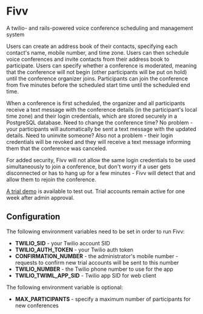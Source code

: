 # Fivv
A twilio- and rails-powered voice conference scheduling and management system

Users can create an address book of their contacts, specifying each contact's name, mobile number, and time zone. Users can then schedule voice conferences and invite contacts from their address book to participate. Users can specify whether a conference is moderated, meaning that the conference will not begin (other participants will be put on hold) until the conference organizer joins. Participants can join the conference from five minutes before the scheduled start time until the scheduled end time.

When a conference is first scheduled, the organizer and all participants receive a text message with the conference details (in the participant's local time zone) and their login credentials, which are stored securely in a PostgreSQL database. Need to change the conference time? No problem - your participants will automatically be sent a text message with the updated details. Need to uninvite someone? Also not a problem - their login credentials will be revoked and they will receive a text message informing them that the conference was canceled.

For added security, Fivv will not allow the same login credentials to be used simultaneously to join a conference, but don't worry if a user gets disconnected or has to hang up for a few minutes - Fivv will detect that and allow them to rejoin the conference.

[A trial demo](http://fivv.samhopkins.tech/) is available to test out. Trial accounts remain active for one week after admin approval.

## Configuration
The following environment variables need to be set in order to run Fivv:
  * **TWILIO_SID** - your Twilio account SID
  * **TWILIO_AUTH_TOKEN** - your Twilio auth token
  * **CONFIRMATION_NUMBER** - the administrator's mobile number - requests to confirm new trial accounts will be sent to this number
  * **TWILIO_NUMBER** - the Twilio phone number to use for the app
  * **TWILIO_TWIML_APP_SID** - Twilio app SID for web client
  
The following environment variable is optional:
  * **MAX_PARTICIPANTS** - specify a maximum number of participants for new conferences
  
